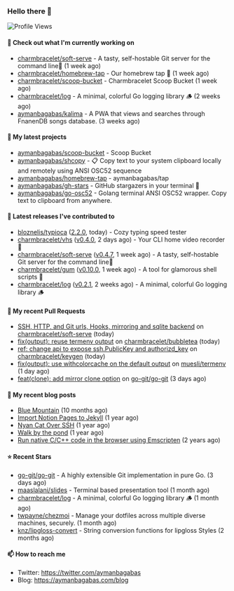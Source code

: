 ### Hello there 👋

![Profile Views](https://komarev.com/ghpvc/?username=aymanbagabas&label=PROFILE+VIEWS)

#### 👷 Check out what I'm currently working on

- [charmbracelet/soft-serve](https://github.com/charmbracelet/soft-serve) - A tasty, self-hostable Git server for the command line🍦 (1 week ago)
- [charmbracelet/homebrew-tap](https://github.com/charmbracelet/homebrew-tap) - Our homebrew tap 🍺 (1 week ago)
- [charmbracelet/scoop-bucket](https://github.com/charmbracelet/scoop-bucket) - Charmbracelet Scoop Bucket (1 week ago)
- [charmbracelet/log](https://github.com/charmbracelet/log) - A minimal, colorful Go logging library 🪵 (2 weeks ago)
- [aymanbagabas/kalima](https://github.com/aymanbagabas/kalima) - A PWA that views and searches through FnanenDB songs database. (3 weeks ago)

#### 🌱 My latest projects

- [aymanbagabas/scoop-bucket](https://github.com/aymanbagabas/scoop-bucket) - Scoop Bucket
- [aymanbagabas/shcopy](https://github.com/aymanbagabas/shcopy) - 📋 Copy text to your system clipboard locally and remotely using ANSI OSC52 sequence
- [aymanbagabas/homebrew-tap](https://github.com/aymanbagabas/homebrew-tap) - aymanbagabas/tap
- [aymanbagabas/gh-stars](https://github.com/aymanbagabas/gh-stars) - GitHub stargazers in your terminal 🌟
- [aymanbagabas/go-osc52](https://github.com/aymanbagabas/go-osc52) - Golang terminal ANSI OSC52 wrapper. Copy text to clipboard from anywhere.

#### 🔭 Latest releases I've contributed to

- [bloznelis/typioca](https://github.com/bloznelis/typioca) ([2.2.0](https://github.com/bloznelis/typioca/releases/tag/2.2.0), today) - Cozy typing speed tester
- [charmbracelet/vhs](https://github.com/charmbracelet/vhs) ([v0.4.0](https://github.com/charmbracelet/vhs/releases/tag/v0.4.0), 2 days ago) - Your CLI home video recorder 📼
- [charmbracelet/soft-serve](https://github.com/charmbracelet/soft-serve) ([v0.4.7](https://github.com/charmbracelet/soft-serve/releases/tag/v0.4.7), 1 week ago) - A tasty, self-hostable Git server for the command line🍦
- [charmbracelet/gum](https://github.com/charmbracelet/gum) ([v0.10.0](https://github.com/charmbracelet/gum/releases/tag/v0.10.0), 1 week ago) - A tool for glamorous shell scripts 🎀
- [charmbracelet/log](https://github.com/charmbracelet/log) ([v0.2.1](https://github.com/charmbracelet/log/releases/tag/v0.2.1), 2 weeks ago) - A minimal, colorful Go logging library 🪵

#### 🔨 My recent Pull Requests

- [SSH, HTTP, and Git urls, Hooks, mirroring and sqlite backend](https://github.com/charmbracelet/soft-serve/pull/242) on [charmbracelet/soft-serve](https://github.com/charmbracelet/soft-serve) (today)
- [fix(output): reuse termenv output](https://github.com/charmbracelet/bubbletea/pull/715) on [charmbracelet/bubbletea](https://github.com/charmbracelet/bubbletea) (today)
- [ref: change api to expose ssh.PublicKey and authorizd_key](https://github.com/charmbracelet/keygen/pull/9) on [charmbracelet/keygen](https://github.com/charmbracelet/keygen) (today)
- [fix(output): use withcolorcache on the default output](https://github.com/muesli/termenv/pull/130) on [muesli/termenv](https://github.com/muesli/termenv) (1 day ago)
- [feat(clone): add mirror clone option](https://github.com/go-git/go-git/pull/735) on [go-git/go-git](https://github.com/go-git/go-git) (3 days ago)

#### 📜 My recent blog posts

- [Blue Mountain](https://aymanbagabas.com/blog/2022/06/02/blue-mountain.html) (10 months ago)
- [Import Notion Pages to Jekyll](https://aymanbagabas.com/blog/2022/03/29/import-notion-pages-to-jekyll.html) (1 year ago)
- [Nyan Cat Over SSH](https://aymanbagabas.com/blog/2022/03/25/nyan-cat-over-ssh.html) (1 year ago)
- [Walk by the pond](https://aymanbagabas.com/blog/2022/03/10/walk-by-the-pond.html) (1 year ago)
- [Run native C/C&#43;&#43; code in the browser using Emscripten](https://aymanbagabas.com/blog/2020/11/18/run-native-c-c&#43;&#43;-code-in-the-browser-using-emscripten.html) (2 years ago)

#### ⭐ Recent Stars

- [go-git/go-git](https://github.com/go-git/go-git) - A highly extensible Git implementation in pure Go. (3 days ago)
- [maaslalani/slides](https://github.com/maaslalani/slides) - Terminal based presentation tool (1 month ago)
- [charmbracelet/log](https://github.com/charmbracelet/log) - A minimal, colorful Go logging library 🪵 (1 month ago)
- [twpayne/chezmoi](https://github.com/twpayne/chezmoi) - Manage your dotfiles across multiple diverse machines, securely. (1 month ago)
- [knz/lipgloss-convert](https://github.com/knz/lipgloss-convert) - String conversion functions for lipgloss Styles (2 months ago)

#### 📫 How to reach me

- Twitter: https://twitter.com/aymanbagabas
- Blog: https://aymanbagabas.com/blog

